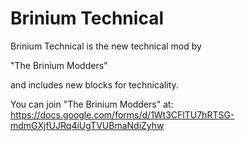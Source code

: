 Brinium Technical
================

Brinium Technical is the new technical mod by

"The Brinium Modders"

and includes new blocks for technicality.


You can join "The Brinium Modders" at: https://docs.google.com/forms/d/1Wt3CFlTU7hRTSG-mdmGXjfUJRq4iUgTVUBmaNdiZyhw
